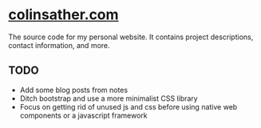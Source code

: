 # [colinsather.com](https://colinsather.com)
The source code for my personal website. It contains project descriptions, contact information, and more.

## TODO
* Add some blog posts from notes
* Ditch bootstrap and use a more minimalist CSS library
* Focus on getting rid of unused js and css before using native web components or a javascript framework
